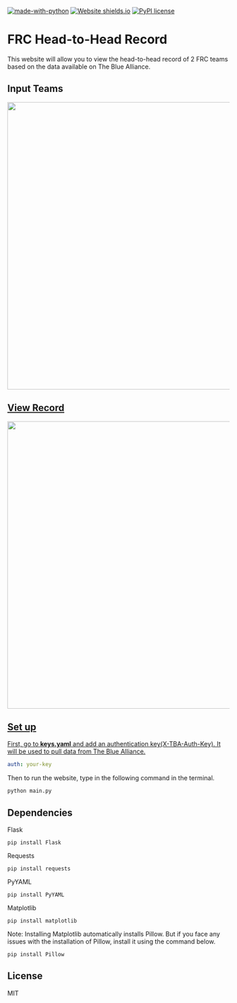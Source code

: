 [![made-with-python](https://img.shields.io/badge/Made%20with-Python-1f425f.svg)](https://www.python.org/) [![Website shields.io](https://img.shields.io/website-up-down-green-red/http/shields.io.svg)](http://shields.io/) [![PyPI license](https://img.shields.io/pypi/l/ansicolortags.svg)](https://pypi.python.org/pypi/ansicolortags/) 

# FRC Head-to-Head Record

This website will allow you to view the head-to-head record of 2 FRC teams based on the data available on The Blue Alliance.

## Input Teams

<a  href="https://drive.google.com/file/d/1R1Egl5CHWHSyMykftGw7s2eiMyMTyJZn/view?usp=sharing"><img  src="https://drive.google.com/uc?export=view&id=1R1Egl5CHWHSyMykftGw7s2eiMyMTyJZn"  style="width: 650px; max-width: 100%; height: auto"  title=""/>

## View Record

<a  href="https://drive.google.com/file/d/1f2qRmGM6XFkebKO-1YCW4IT3rji7QCKe/view?usp=sharing"><img  src="https://drive.google.com/uc?export=view&id=1f2qRmGM6XFkebKO-1YCW4IT3rji7QCKe"  style="width: 650px; max-width: 100%; height: auto"  title=""/>

## Set up

First, go to **keys.yaml** and add an authentication key(X-TBA-Auth-Key). It will be used to pull data from The Blue Alliance. 

``` yaml
auth: your-key
```

Then to run the website, type in the following command in the terminal. 

```
python main.py
```

## Dependencies

Flask
```
pip install Flask
```

Requests
```
pip install requests
```

PyYAML
```
pip install PyYAML
```

Matplotlib
```
pip install matplotlib
```

Note: Installing Matplotlib automatically installs Pillow. But if you face any issues with the installation of Pillow, install it using the command below.

```
pip install Pillow
```

## License

MIT